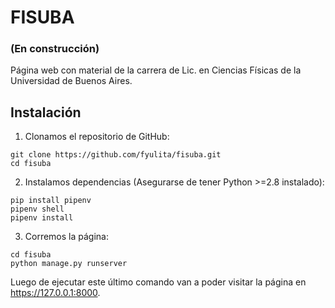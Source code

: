 # FISUBA
### (En construcción)

Página web con material de la carrera de Lic. en Ciencias Físicas de la Universidad de Buenos Aires.

## Instalación

1. Clonamos el repositorio de GitHub:

```
git clone https://github.com/fyulita/fisuba.git
cd fisuba
```

2. Instalamos dependencias (Asegurarse de tener Python >=2.8 instalado):

```
pip install pipenv
pipenv shell
pipenv install
```

3. Corremos la página:

```
cd fisuba
python manage.py runserver
```

Luego de ejecutar este último comando van a poder visitar la página en https://127.0.0.1:8000.
